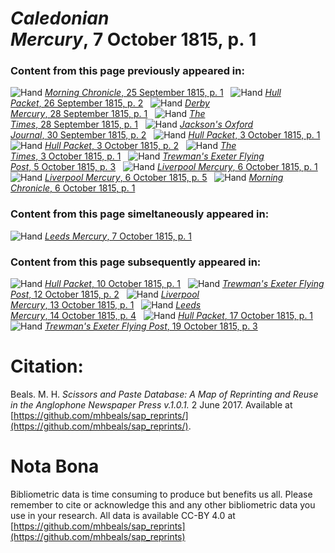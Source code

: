 # *Caledonian Mercury*, 7 October 1815, p. 1  
  
### Content from this page previously appeared in:  
![Hand](http://scissorsandpaste.net/wp-content/uploads/2017/06/smallhandpointer.png) [*Morning Chronicle*, 25 September 1815, p. 1](https://mhbeals.github.io/sap_html/Morning-Chronicle/Morning-Chronicle-25-September-1815-p-1)  
![Hand](http://scissorsandpaste.net/wp-content/uploads/2017/06/smallhandpointer.png) [*Hull Packet*, 26 September 1815, p. 2](https://mhbeals.github.io/sap_html/Hull-Packet/Hull-Packet-26-September-1815-p-2)  
![Hand](http://scissorsandpaste.net/wp-content/uploads/2017/06/smallhandpointer.png) [*Derby Mercury*, 28 September 1815, p. 1](https://mhbeals.github.io/sap_html/Derby-Mercury/Derby-Mercury-28-September-1815-p-1)  
![Hand](http://scissorsandpaste.net/wp-content/uploads/2017/06/smallhandpointer.png) [*The Times*, 28 September 1815, p. 1](https://mhbeals.github.io/sap_html/The-Times/The-Times-28-September-1815-p-1)  
![Hand](http://scissorsandpaste.net/wp-content/uploads/2017/06/smallhandpointer.png) [*Jackson's Oxford Journal*, 30 September 1815, p. 2](https://mhbeals.github.io/sap_html/Jackson's-Oxford-Journal/Jackson's-Oxford-Journal-30-September-1815-p-2)  
![Hand](http://scissorsandpaste.net/wp-content/uploads/2017/06/smallhandpointer.png) [*Hull Packet*, 3 October 1815, p. 1](https://mhbeals.github.io/sap_html/Hull-Packet/Hull-Packet-3-October-1815-p-1)  
![Hand](http://scissorsandpaste.net/wp-content/uploads/2017/06/smallhandpointer.png) [*Hull Packet*, 3 October 1815, p. 2](https://mhbeals.github.io/sap_html/Hull-Packet/Hull-Packet-3-October-1815-p-2)  
![Hand](http://scissorsandpaste.net/wp-content/uploads/2017/06/smallhandpointer.png) [*The Times*, 3 October 1815, p. 1](https://mhbeals.github.io/sap_html/The-Times/The-Times-3-October-1815-p-1)  
![Hand](http://scissorsandpaste.net/wp-content/uploads/2017/06/smallhandpointer.png) [*Trewman's Exeter Flying Post*, 5 October 1815, p. 3](https://mhbeals.github.io/sap_html/Trewman's-Exeter-Flying-Post/Trewman's-Exeter-Flying-Post-5-October-1815-p-3)  
![Hand](http://scissorsandpaste.net/wp-content/uploads/2017/06/smallhandpointer.png) [*Liverpool Mercury*, 6 October 1815, p. 1](https://mhbeals.github.io/sap_html/Liverpool-Mercury/Liverpool-Mercury-6-October-1815-p-1)  
![Hand](http://scissorsandpaste.net/wp-content/uploads/2017/06/smallhandpointer.png) [*Liverpool Mercury*, 6 October 1815, p. 5](https://mhbeals.github.io/sap_html/Liverpool-Mercury/Liverpool-Mercury-6-October-1815-p-5)  
![Hand](http://scissorsandpaste.net/wp-content/uploads/2017/06/smallhandpointer.png) [*Morning Chronicle*, 6 October 1815, p. 1](https://mhbeals.github.io/sap_html/Morning-Chronicle/Morning-Chronicle-6-October-1815-p-1)  
  
### Content from this page simeltaneously appeared in:  
![Hand](http://scissorsandpaste.net/wp-content/uploads/2017/06/smallhandpointer.png) [*Leeds Mercury*, 7 October 1815, p. 1](https://mhbeals.github.io/sap_html/Leeds-Mercury/Leeds-Mercury-7-October-1815-p-1)  
  
### Content from this page subsequently appeared in:  
![Hand](http://scissorsandpaste.net/wp-content/uploads/2017/06/smallhandpointer.png) [*Hull Packet*, 10 October 1815, p. 1](https://mhbeals.github.io/sap_html/Hull-Packet/Hull-Packet-10-October-1815-p-1)  
![Hand](http://scissorsandpaste.net/wp-content/uploads/2017/06/smallhandpointer.png) [*Trewman's Exeter Flying Post*, 12 October 1815, p. 2](https://mhbeals.github.io/sap_html/Trewman's-Exeter-Flying-Post/Trewman's-Exeter-Flying-Post-12-October-1815-p-2)  
![Hand](http://scissorsandpaste.net/wp-content/uploads/2017/06/smallhandpointer.png) [*Liverpool Mercury*, 13 October 1815, p. 1](https://mhbeals.github.io/sap_html/Liverpool-Mercury/Liverpool-Mercury-13-October-1815-p-1)  
![Hand](http://scissorsandpaste.net/wp-content/uploads/2017/06/smallhandpointer.png) [*Leeds Mercury*, 14 October 1815, p. 4](https://mhbeals.github.io/sap_html/Leeds-Mercury/Leeds-Mercury-14-October-1815-p-4)  
![Hand](http://scissorsandpaste.net/wp-content/uploads/2017/06/smallhandpointer.png) [*Hull Packet*, 17 October 1815, p. 1](https://mhbeals.github.io/sap_html/Hull-Packet/Hull-Packet-17-October-1815-p-1)  
![Hand](http://scissorsandpaste.net/wp-content/uploads/2017/06/smallhandpointer.png) [*Trewman's Exeter Flying Post*, 19 October 1815, p. 3](https://mhbeals.github.io/sap_html/Trewman's-Exeter-Flying-Post/Trewman's-Exeter-Flying-Post-19-October-1815-p-3)  


# Citation: 

Beals. M. H. *Scissors and Paste Database: A Map of Reprinting and Reuse in the Anglophone Newspaper Press v.1.0.1.* 2 June 2017. Available at [https://github.com/mhbeals/sap_reprints/](https://github.com/mhbeals/sap_reprints/). 

# Nota Bona

Bibliometric data is time consuming to produce but benefits us all. Please remember to cite or acknowledge this and any other bibliometric data you use in your research. All data is available CC-BY 4.0 at [https://github.com/mhbeals/sap_reprints](https://github.com/mhbeals/sap_reprints)